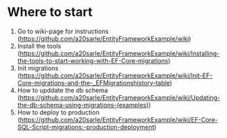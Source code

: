 # Where to start

1. Go to wiki-page for instructions (https://github.com/a20sarle/EntityFrameworkExample/wiki)
2. Install the tools (https://github.com/a20sarle/EntityFrameworkExample/wiki/Installing-the-tools-to-start-working-with-EF-Core-migrations)
3. Init migrations (https://github.com/a20sarle/EntityFrameworkExample/wiki/Init-EF-Core-migrations-and-the-_EFMigrationshistory-table)
4. How to upddate the db schema (https://github.com/a20sarle/EntityFrameworkExample/wiki/Updating-the-db-schema-using-migrations-(examples))
5. How to deploy to production (https://github.com/a20sarle/EntityFrameworkExample/wiki/EF-Core-SQL-Script-migrations:-production-deployment)
